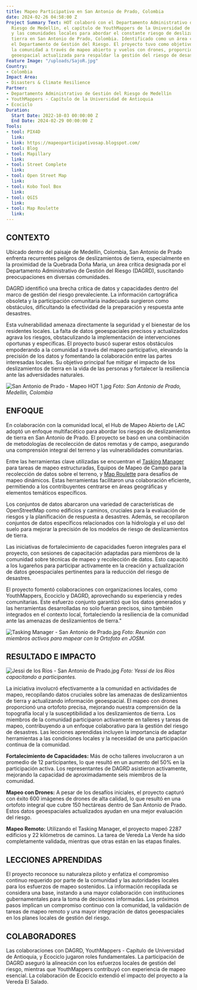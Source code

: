 ```yaml
---
title: Mapeo Participativo en San Antonio de Prado, Colombia
date: 2024-02-26 04:58:00 Z
Project Summary Text: HOT colaboró con el Departamento Administrativo de Gestión del
  Riesgo de Medellín, el capítulo de YouthMappers de la Universidad de Antioquia,
  y las comunidades locales para abordar el constante riesgo de deslizamientos de
  tierra en San Antonio de Prado, Colombia. Identificado como un área crítica por
  el Departamento de Gestión del Riesgo. El proyecto tuvo como objetivo fortalecer
  la comunidad a través de mapeo abierto y vuelos con drones, proporcionando información
  geoespacial actualizada para respaldar la gestión del riesgo de desastres.
Feature Image: "/uploads/SajoR.jpg"
Country:
- Colombia
Impact Area:
- Disasters & Climate Resilience
Partner:
- Departamento Administrativo de Gestión del Riesgo de Medellín
- YouthMappers - Capítulo de la Universidad de Antioquia
- Ecociclo
Duration:
  Start Date: 2022-10-03 00:00:00 Z
  End Date: 2024-02-29 00:00:00 Z
Tools:
- tool: PIX4D
  link: 
- link: https://mapeoparticipativosap.blogspot.com/
  tool: Blog
- tool: Mapillary
  link: 
- tool: Street Complete
  link: 
- tool: Open Street Map
  link: 
- tool: Kobo Tool Box
  link: 
- tool: QGIS
  link: 
- tool: Map Roulette
  link: 
---
```


## **CONTEXTO**
Ubicado dentro del paisaje de Medellín, Colombia, San Antonio de Prado enfrenta recurrentes peligros de deslizamientos de tierra, especialmente en la proximidad de la Quebrada Doña Maria, un área crítica designada por el Departamento Administrativo de Gestión del Riesgo (DAGRD), suscitando preocupaciones en diversas comunidades.

DAGRD identificó una brecha crítica de datos y capacidades dentro del marco de gestión del riesgo prevaleciente. La información cartográfica obsoleta y la participación comunitaria inadecuada surgieron como obstáculos, dificultando la efectividad de la preparación y respuesta ante desastres.

Esta vulnerabilidad amenaza directamente la seguridad y el bienestar de los residentes locales. La falta de datos geoespaciales precisos y actualizados agrava los riesgos, obstaculizando la implementación de intervenciones oportunas y específicas. El proyecto buscó superar estos obstáculos empoderando a la comunidad a través del mapeo participativo, elevando la precisión de los datos y fomentando la colaboración entre las partes interesadas locales. Su objetivo principal fue mitigar el impacto de los deslizamientos de tierra en la vida de las personas y fortalecer la resiliencia ante las adversidades naturales.

![San Antonio de Prado - Mapeo HOT 1.jpg](/uploads/San%20Antonio%20de%20Prado%20-%20Mapeo%20HOT%201.jpg)
*Foto: San Antonio de Prado, Medellín, Colombia*

## **ENFOQUE**

En colaboración con la comunidad local, el Hub de Mapeo Abierto de LAC adoptó un enfoque multifacético para abordar los riesgos de deslizamientos de tierra en San Antonio de Prado. El proyecto se basó en una combinación de metodologías de recolección de datos remotas y de campo, asegurando una comprensión integral del terreno y las vulnerabilidades comunitarias.

Entre las herramientas clave utilizadas se encuentran el [Tasking Manager](https://tasks.hotosm.org/) para tareas de mapeo estructuradas, Equipos de Mapeo de Campo para la recolección de datos sobre el terreno, y [Map Roulette](https://maproulette.org/) para desafíos de mapeo dinámicos. Estas herramientas facilitaron una colaboración eficiente, permitiendo a los contribuyentes centrarse en áreas geográficas y elementos temáticos específicos.

Los conjuntos de datos abarcaron una variedad de características de OpenStreetMap como edificios y caminos, cruciales para la evaluación de riesgos y la planificación de respuesta a desastres. Además, se recopilaron conjuntos de datos específicos relacionados con la hidrología y el uso del suelo para mejorar la precisión de los modelos de riesgo de deslizamientos de tierra.

Las iniciativas de fortalecimiento de capacidades fueron integrales para el proyecto, con sesiones de capacitación adaptadas para miembros de la comunidad sobre técnicas de mapeo y recolección de datos. Esto capacitó a los lugareños para participar activamente en la creación y actualización de datos geoespaciales pertinentes para la reducción del riesgo de desastres.

El proyecto fomentó colaboraciones con organizaciones locales, como YouthMappers, Ecociclo y DAGRD, aprovechando su experiencia y redes comunitarias. Este esfuerzo conjunto garantizó que los datos generados y las herramientas desarrolladas no solo fueran precisos, sino también integrados en el contexto local, fortaleciendo la resiliencia de la comunidad ante las amenazas de deslizamientos de tierra."

![Tasking Manager - San Antonio de Prado.jpg](/uploads/Tasking%20Manager%20-%20San%20Antonio%20de%20Prado.jpg)
*Foto: Reunión con miembros activos para mapear con la Ortofoto en JOSM.*

## **RESULTADO E IMPACTO**

![Jessi de los Ríos - San Antonio de Prado.jpg](/uploads/Jessi%20de%20los%20Ri%CC%81os%20-%20San%20Antonio%20de%20Prado.jpg)
*Foto: Yessi de los Ríos capacitando a participantes.*

La iniciativa involucró efectivamente a la comunidad en actividades de mapeo, recopilando datos cruciales sobre las amenazas de deslizamientos de tierra y actualizando información geoespacial. El mapeo con drones proporcionó una ortofoto precisa, mejorando nuestra comprensión de la topografía local y la susceptibilidad a los deslizamientos de tierra. Los miembros de la comunidad participaron activamente en talleres y tareas de mapeo, contribuyendo a un enfoque colaborativo para la gestión del riesgo de desastres. Las lecciones aprendidas incluyen la importancia de adaptar herramientas a las condiciones locales y la necesidad de una participación continua de la comunidad.

**Fortalecimiento de Capacidades:** Más de ocho talleres involucraron a un promedio de 12 participantes, lo que resultó en un aumento del 50% en la participación activa. Los representantes de DAGRD asistieron activamente, mejorando la capacidad de aproximadamente seis miembros de la comunidad.

**Mapeo con Drones:** A pesar de los desafíos iniciales, el proyecto capturó con éxito 600 imágenes de drones de alta calidad, lo que resultó en una ortofoto integral que cubre 150 hectáreas dentro de San Antonio de Prado. Estos datos geoespaciales actualizados ayudan en una mejor evaluación del riesgo.

**Mapeo Remoto:** Utilizando el Tasking Manager, el proyecto mapeó 2287 edificios y 22 kilómetros de caminos. La tarea de Vereda La Verde ha sido completamente validada, mientras que otras están en las etapas finales.

## **LECCIONES APRENDIDAS**
El proyecto reconoce su naturaleza piloto y enfatiza el compromiso continuo requerido por parte de la comunidad y las autoridades locales para los esfuerzos de mapeo sostenidos. La información recopilada se considera una base, instando a una mayor colaboración con instituciones gubernamentales para la toma de decisiones informadas. Los próximos pasos implican un compromiso continuo con la comunidad, la validación de tareas de mapeo remoto y una mayor integración de datos geoespaciales en los planes locales de gestión del riesgo.

## **COLABORADORES**
Las colaboraciones con DAGRD, YouthMappers - Capítulo de Universidad de Antioquia, y Ecociclo jugaron roles fundamentales. La participación de DAGRD aseguró la alineación con los esfuerzos locales de gestión del riesgo, mientras que YouthMappers contribuyó con experiencia de mapeo esencial. La colaboración de Ecociclo extendió el impacto del proyecto a la Vereda El Salado.